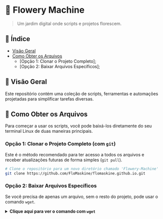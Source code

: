 # 🌸 Flowery Machine

> Um jardim digital onde scripts e projetos florescem.

## 📝 Índice

  - [Visão Geral](visao-geral)
  - [Como Obter os Arquivos](-como-obter-os-arquivos)
      - [Opção 1: Clonar o Projeto Completo];
      - [Opção 2: Baixar Arquivos Específicos];

## 📖 Visão Geral

Este repositório contém uma coleção de scripts, ferramentas e automações projetadas para simplificar tarefas diversas.

## 🚀 Como Obter os Arquivos

Para começar a usar os scripts, você pode baixá-los diretamente do seu terminal Linux de duas maneiras principais.

### Opção 1: Clonar o Projeto Completo (com `git`)

Este é o método recomendado para ter acesso a todos os arquivos e receber atualizações futuras de forma simples (`git pull`).

```bash
# Clone o repositório para um novo diretório chamado 'Flowery-Machine'
git clone https://github.com/FloMaskine/flomaskine.github.io.git
```

### Opção 2: Baixar Arquivos Específicos

Se você precisa de apenas um arquivo, sem o resto do projeto, pode usar o comando `wget`.

<details>
<summary><strong>Clique aqui para ver o comando com <code>wget</code></strong></summary>

Substitua `/pasta/arquivo` pelo caminho e nome do arquivo que deseja baixar.

#### Usando `wget`:

```bash
# Baixa o wget
apt install wget
# Baixa o arquivo
wget  https://flomaskine.github.io/
# Torna o arquivo executável
chmod +x nome-do-arquivo.sh
# Executa o arquivo
./nome-do-arquivo.sh
```

</details>

<!--
@hidden: [".git", ".vscode", "README.md", "index.html"]
-->
